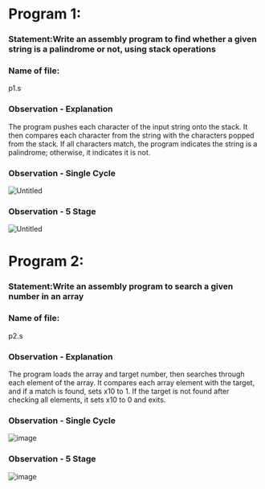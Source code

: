 # Program 1: 
### Statement:Write an assembly program to find whether a given string is a palindrome or not, using stack operations

### Name of file:
p1.s

### Observation - Explanation
The program pushes each character of the input string onto the stack.
It then compares each character from the string with the characters popped from the stack.
If all characters match, the program indicates the string is a palindrome; otherwise, it indicates it is not.

### Observation - Single Cycle
![Untitled](https://github.com/user-attachments/assets/41fda322-2889-43df-ad45-e0813b7b3607)


### Observation - 5 Stage
![Untitled](https://github.com/user-attachments/assets/c7556cfc-3941-4871-b87a-1e5e2d583c5a)





# Program 2: 
### Statement:Write an assembly program to search a given number in an array

### Name of file:
p2.s

### Observation - Explanation
The program loads the array and target number, then searches through each element of the array.
It compares each array element with the target, and if a match is found, sets x10 to 1.
If the target is not found after checking all elements, it sets x10 to 0 and exits.

### Observation - Single Cycle

![image](https://github.com/user-attachments/assets/a705f9ad-4945-4557-b518-ee98199e66c3)


### Observation - 5 Stage

![image](https://github.com/user-attachments/assets/61e496e2-1663-4adb-b03c-df30713a6623)



